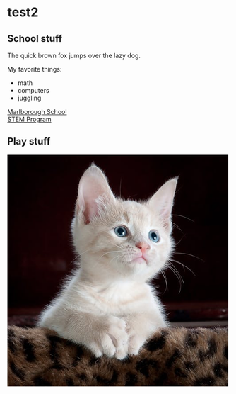 # test2

## School stuff

The quick brown fox jumps over the lazy dog.

My favorite things:
- math
- computers
- juggling

[Marlborough School](http://marlborough.org)  
[STEM Program](http://stem.marlborough.org)



## Play stuff

![A cute cat](cat.jpg)



